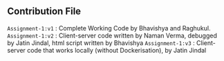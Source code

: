 ## Contribution File

`Assignment-1:v1` : Complete Working Code by Bhavishya and Raghukul.
`Assignment-1:v2` : Client-server code written by Naman Verma, debugged by Jatin Jindal, html script written by Bhavishya
`Assignment-1:v3` : Client-server code that works locally (without Dockerisation), by Jatin Jindal
